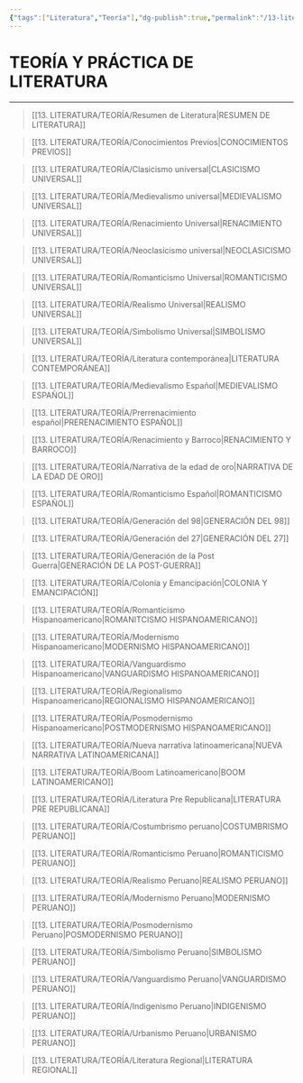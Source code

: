 ```yaml
---
{"tags":["Literatura","Teoría"],"dg-publish":true,"permalink":"/13-literatura/teoria/teoria-sobre-la-literatura/","dgPassFrontmatter":true}
---
```


# TEORÍA Y PRÁCTICA DE LITERATURA
---

>[[13. LITERATURA/TEORÍA/Resumen de Literatura\|RESUMEN DE LITERATURA]]

>[[13. LITERATURA/TEORÍA/Conocimientos Previos\|CONOCIMIENTOS PREVIOS]]

>[[13. LITERATURA/TEORÍA/Clasicismo universal\|CLASICISMO UNIVERSAL]]

 >[[13. LITERATURA/TEORÍA/Medievalismo universal\|MEDIEVALISMO UNIVERSAL]]

>[[13. LITERATURA/TEORÍA/Renacimiento Universal\|RENACIMIENTO UNIVERSAL]]

 >[[13. LITERATURA/TEORÍA/Neoclasicismo universal\|NEOCLASICISMO UNIVERSAL]]

>[[13. LITERATURA/TEORÍA/Romanticismo Universal\|ROMANTICISMO UNIVERSAL]]

 >[[13. LITERATURA/TEORÍA/Realismo Universal\|REALISMO UNIVERSAL]]

>[[13. LITERATURA/TEORÍA/Simbolismo Universal\|SIMBOLISMO UNIVERSAL]]

>[[13. LITERATURA/TEORÍA/Literatura contemporánea\|LITERATURA CONTEMPORÁNEA]]

>[[13. LITERATURA/TEORÍA/Medievalismo Español\|MEDIEVALISMO ESPAÑOL]]

>[[13. LITERATURA/TEORÍA/Prerrenacimiento español\|PRERENACIMIENTO ESPAÑOL]]

>[[13. LITERATURA/TEORÍA/Renacimiento y Barroco\|RENACIMIENTO Y BARROCO]]

 >[[13. LITERATURA/TEORÍA/Narrativa de la edad de oro\|NARRATIVA DE LA EDAD DE ORO]]

>[[13. LITERATURA/TEORÍA/Romanticismo Español\|ROMANTICISMO ESPAÑOL]]

 >[[13. LITERATURA/TEORÍA/Generación del 98\|GENERACIÓN DEL 98]]

>[[13. LITERATURA/TEORÍA/Generación del 27\|GENERACIÓN DEL 27]]

 >[[13. LITERATURA/TEORÍA/Generación de la Post Guerra\|GENERACIÓN DE LA POST-GUERRA]]

 >[[13. LITERATURA/TEORÍA/Colonia y Emancipación\|COLONIA Y EMANCIPACIÓN]]

 >[[13. LITERATURA/TEORÍA/Romanticismo Hispanoamericano\|ROMANITCISMO HISPANOAMERICANO]]

>[[13. LITERATURA/TEORÍA/Modernismo Hispanoamericano\|MODERNISMO HISPANOAMERICANO]]

>[[13. LITERATURA/TEORÍA/Vanguardismo Hispanoamericano\|VANGUARDISMO HISPANOAMERICANO]]

 >[[13. LITERATURA/TEORÍA/Regionalismo Hispanoamericano\|REGIONALISMO HISPANOAMERICANO]]

>[[13. LITERATURA/TEORÍA/Posmodernismo Hispanoamericano\|POSTMODERNISMO HISPANOAMERICANO]]

 >[[13. LITERATURA/TEORÍA/Nueva narrativa latinoamericana\|NUEVA NARRATIVA LATINOAMERICANA]]

 >[[13. LITERATURA/TEORÍA/Boom Latinoamericano\|BOOM LATINOAMERICANO]]

 >[[13. LITERATURA/TEORÍA/Literatura Pre Republicana\|LITERATURA PRE REPUBLICANA]]

 >[[13. LITERATURA/TEORÍA/Costumbrismo peruano\|COSTUMBRISMO PERUANO]]

 >[[13. LITERATURA/TEORÍA/Romanticismo Peruano\|ROMANTICISMO PERUANO]]

>[[13. LITERATURA/TEORÍA/Realismo Peruano\|REALISMO PERUANO]]

 >[[13. LITERATURA/TEORÍA/Modernismo Peruano\|MODERNISMO PERUANO]]

 >[[13. LITERATURA/TEORÍA/Posmodernismo Peruano\|POSMODERNISMO PERUANO]]

 >[[13. LITERATURA/TEORÍA/Simbolismo Peruano\|SIMBOLISMO PERUANO]]

 >[[13. LITERATURA/TEORÍA/Vanguardismo Peruano\|VANGUARDISMO PERUANO]]

 >[[13. LITERATURA/TEORÍA/Indigenismo Peruano\|INDIGENISMO PERUANO]]

 >[[13. LITERATURA/TEORÍA/Urbanismo Peruano\|URBANISMO PERUANO]]

 >[[13. LITERATURA/TEORÍA/Literatura Regional\|LITERATURA REGIONAL]]
